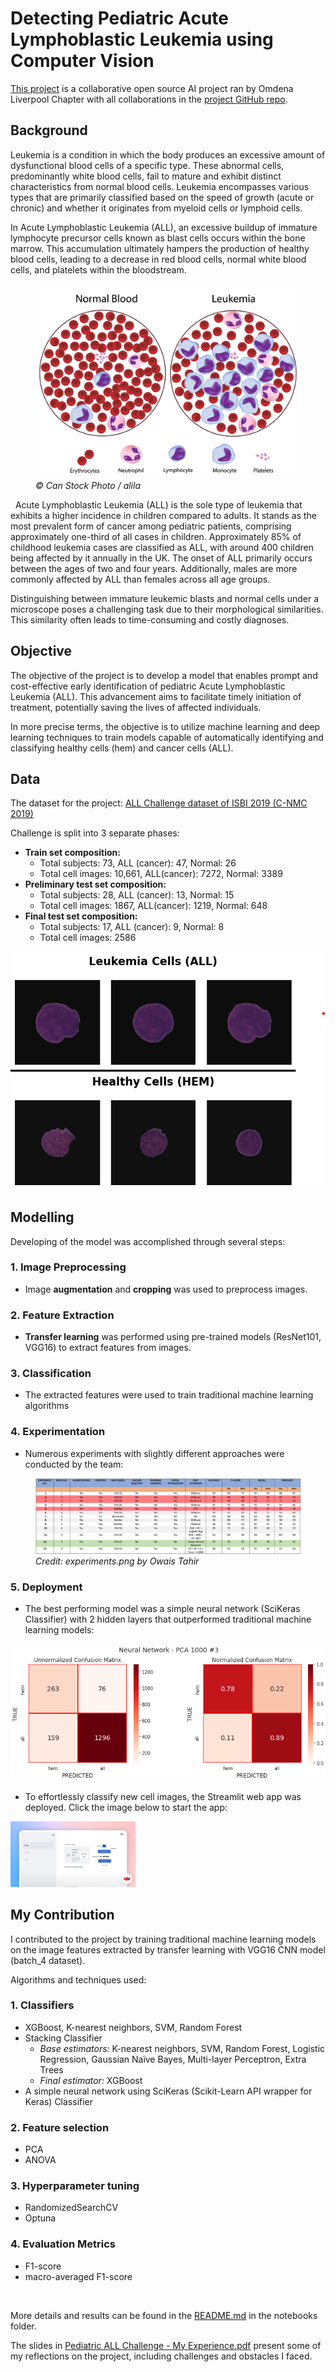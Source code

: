 # Detecting Pediatric Acute Lymphoblastic Leukemia using Computer Vision

[This project](https://omdena.com/chapter-challenges/detecting-pediatric-acute-lymphoblastic-leukemia-using-computer-vision/) is a collaborative open source AI project ran by Omdena Liverpool Chapter with all collaborations in the [project GitHub repo](https://github.com/OmdenaAI/liverpool-chapter-detecting-pediatric-acute).



## Background

Leukemia is a condition in which the body produces an excessive amount of dysfunctional blood cells of a specific type. These abnormal cells, predominantly white blood cells, fail to mature and exhibit distinct characteristics from normal blood cells. Leukemia encompasses various types that are primarily classified based on the speed of growth (acute or chronic) and whether it originates from myeloid cells or lymphoid cells.

In Acute Lymphoblastic Leukemia (ALL), an excessive buildup of immature lymphocyte precursor cells known as blast cells occurs within the bone marrow. This accumulation ultimately hampers the production of healthy blood cells, leading to a decrease in red blood cells, normal white blood cells, and platelets within the bloodstream.

<figure>
<img src="images/canstockphoto6235087.jpg" width="550" /> 
<figcaption><i>© Can Stock Photo / alila</i></figcaption>
</figure>    
&nbsp;  
Acute Lymphoblastic Leukemia (ALL) is the sole type of leukemia that exhibits a higher incidence in children compared to adults. It stands as the most prevalent form of cancer among pediatric patients, comprising approximately one-third of all cases in children. Approximately 85% of childhood leukemia cases are classified as ALL, with around 400 children being affected by it annually in the UK. The onset of ALL primarily occurs between the ages of two and four years. Additionally, males are more commonly affected by ALL than females across all age groups.

Distinguishing between immature leukemic blasts and normal cells under a microscope poses a challenging task due to their morphological similarities. This similarity often leads to time-consuming and costly diagnoses.



## Objective

The objective of the project is to develop a model that enables prompt and cost-effective early identification of pediatric Acute Lymphoblastic Leukemia (ALL). This advancement aims to facilitate timely initiation of treatment, potentially saving the lives of affected individuals.

In more precise terms, the objective is to utilize machine learning and deep learning techniques to train models capable of automatically identifying and classifying healthy cells (hem) and cancer cells (ALL).

## Data

The dataset for the project: [ALL Challenge dataset of ISBI 2019 (C-NMC 2019)](https://wiki.cancerimagingarchive.net/pages/viewpage.action?pageId=52758223)

Challenge is split into 3 separate phases:

- **Train set composition:**
  - Total subjects: 73, ALL (cancer): 47, Normal: 26
  - Total cell images: 10,661, ALL(cancer): 7272, Normal: 3389
- **Preliminary test set composition:**
  - Total subjects: 28, ALL (cancer): 13, Normal: 15
  - Total cell images: 1867, ALL(cancer): 1219, Normal: 648
- **Final test set composition:**
  - Total subjects: 17, ALL (cancer): 9, Normal: 8
  - Total cell images: 2586

 ![](images/cell_images.png)

## Modelling

Developing of the model was accomplished through several steps:

### 1. Image Preprocessing

- Image **augmentation** and **cropping** was used to preprocess images.

### 2. Feature Extraction

- **Transfer learning** was performed using pre-trained models (ResNet101, VGG16) to extract features from images.

### 3. Classification

- The extracted features were used to train traditional machine learning algorithms

### 4. Experimentation

- Numerous experiments with slightly different approaches were conducted by the team:

<figure>
<img src="images/experimentations.png" />
<figcaption><i>Credit: experiments.png by Owais Tahir</i></figcaption>
</figure>

### 5. Deployment

- The best performing model was a simple neural network (SciKeras Classifier) with 2 hidden layers that outperformed traditional machine learning models:

![](images/batch4_nn_PCA_1000_3_cm.png)  


-  To effortlessly classify new cell images, the Streamlit web app was deployed. Click the image below to start the app:

<a href="https://bit.ly/Predicting-Pediatric-ALL"><img src="images/web_app_dashboard.jpg" width="200"  ></a>  



## My Contribution

I contributed to the project by training traditional machine learning models on the image features extracted by transfer learning with VGG16 CNN model (batch_4 dataset).

Algorithms and techniques used:

### 1. Classifiers

   - XGBoost, K-nearest neighbors, SVM, Random Forest
   - Stacking  Classifier
     - *Base estimators:* K-nearest neighbors, SVM, Random Forest, Logistic Regression, Gaussian Naïve Bayes, Multi-layer Perceptron, Extra Trees
     - *Final estimator:* XGBoost
   - A simple neural network using SciKeras (Scikit-Learn API wrapper for Keras) Classifier

### 2. Feature selection

   - PCA
   - ANOVA

### 3. Hyperparameter  tuning

   - RandomizedSearchCV 
   - Optuna

### 4. Evaluation Metrics

   - F1-score
   - macro-averaged F1-score

&nbsp;  


More details and results can be found in the [README.md](notebooks/README.md) in the notebooks folder. 

The slides in [Pediatric ALL Challenge - My Experience.pdf](docs/Pediatric%20ALL%20Challenge%20-%20My%20Experience.pdf) present some of my reflections on the project, including challenges and obstacles I faced.

























